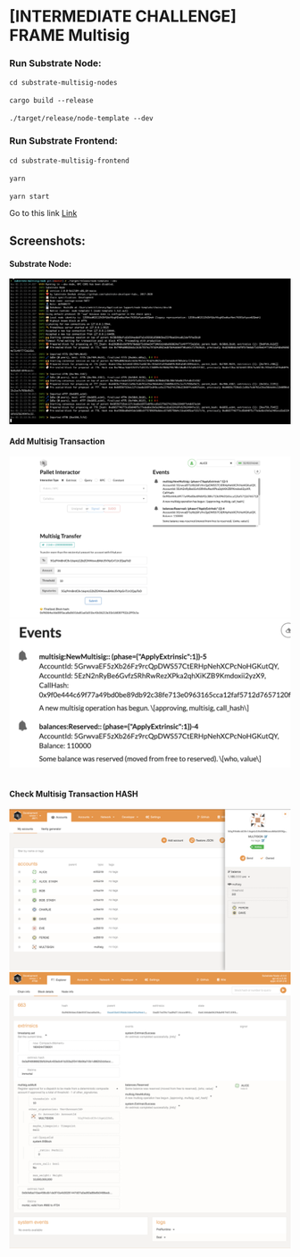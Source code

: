 # [INTERMEDIATE CHALLENGE] FRAME Multisig

### Run Substrate Node:

```
cd substrate-multisig-nodes

cargo build --release

./target/release/node-template --dev
```

### Run Substrate Frontend:

```
cd substrate-multisig-frontend

yarn

yarn start
```

Go to this link [Link](https://polkadot.js.org/apps/?rpc=ws%3A%2F%2F127.0.0.1%3A9944)

## Screenshots:

#### Substrate Node:

![](https://github.com/nnnkit/hello_world/blob/master/frame-multisig/Screenshot%202020-11-01%20at%209.13.38%20PM.png?raw=true)

#### Add Multisig Transaction

![](https://github.com/nnnkit/hello_world/blob/master/frame-multisig/Screenshot%202020-11-01%20at%209.02.35%20PM.png?raw=true)
![](https://github.com/nnnkit/hello_world/blob/master/frame-multisig/Screenshot%202020-11-01%20at%209.08.46%20PM.png?raw=true)
![]()

#### Check Multisig Transaction HASH

![](https://github.com/nnnkit/hello_world/blob/master/frame-multisig/Screenshot%202020-11-01%20at%209.02.57%20PM.png?raw=true)
![](https://github.com/nnnkit/hello_world/blob/master/frame-multisig/polkadot.js.org_apps_.png?raw=true)
